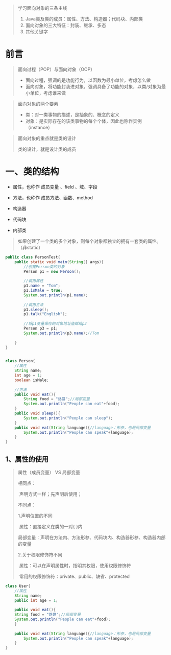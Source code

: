 > 学习面向对象的三条主线
>
> 1. Java类及类的成员：属性、方法、构造器；代码块、内部类
> 2. 面向对象的三大特征：封装、继承、多态
> 3. 其他关键字



# 前言

> 面向过程（POP）与面向对象（OOP）
>
> - 面向过程，强调的是功能行为，以函数为最小单位，考虑怎么做
> - 面向对象，将功能封装进对象，强调具备了功能的对象，以类/对象为最小单位，考虑谁来做

> 面向对象的两个要素
>
> - 类：对一类事物的描述，是抽象的、概念的定义
> - 对象：是实际存在的该类事物的每个个体，因此也称作实例（instance）



> 面向对象的重点就是类的设计
>
> 类的设计，就是设计类的成员



# 一、类的结构



- 属性，也称作 成员变量 、field 、域、字段
- 方法，也称作 成员方法、函数、method

- 构造器
- 代码块
- 内部类

> 如果创建了一个类的多个对象，则每个对象都独立的拥有一套类的属性。（非static）

```java
public class PersonTest{
    public static void main(String[] args){
        //创建Person类的对象
        Person p1 = new Person();
        
        //调用属性
        p1.name = "Tom";
        p1.isMale = true;
        System.out.println(p1.name);
        
        //调用方法
        p1.sleep();
        p1.talk("English");
        
        //将p1变量保存的对象地址值赋给p3
        Person p3 = p1;
        System.out.println(p3.name);//Tom
        
    }
}


class Person{
    //属性
    String name;
    int age = 1;
    boolean isMale;
    
    //方法
    public void eat(){
        String food = "烙饼";//局部变量
        System.out.println("People can eat"+food);
    }
    public void sleep(){
        System.out.println("People can sleep");
    }
    public void eat(String language){//language：形参，也是局部变量
        System.out.println("People can speak"+language);
    }
}
```





## 1、属性的使用

> 属性（成员变量）  VS  局部变量
>
> 相同点：
>
> ​			声明方式一样；先声明后使用；
>
> 不同点：
>
> 1.声明位置的不同
>
> ​		属性：直接定义在类的一对{ }内
>
> ​		局部变量：声明在方法内、方法形参、代码块内、构造器形参、构造器内部的变量
>
> 2.关于权限修饰符不同
>
> ​		属性：可以在声明属性时，指明其权限，使用权限修饰符
>
> ​		常用的权限修饰符：private、public、缺省、protected



```java
class User{
    //属性
    String name;
    public int age = 1;
    
    public void eat(){
    String food = "烙饼";//局部变量
    System.out.println("People can eat"+food);
    }
    
    public void eat(String language){//language：形参，也是局部变量
        System.out.println("People can speak"+language);
    }  
}
```

